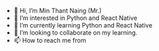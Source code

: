 - 👋 Hi, I’m Min Thant Naing (Mr.)
- 👀 I’m interested in Python and React Native
- 🌱 I’m currently learning Python and React Native
- 💞️ I’m looking to collaborate on my learning.
- 📫 How to reach me from 

<!---
mtn007/mtn007 is a ✨ special ✨ repository because its `README.md` (this file) appears on your GitHub profile.
You can click the Preview link to take a look at your changes.
--->
